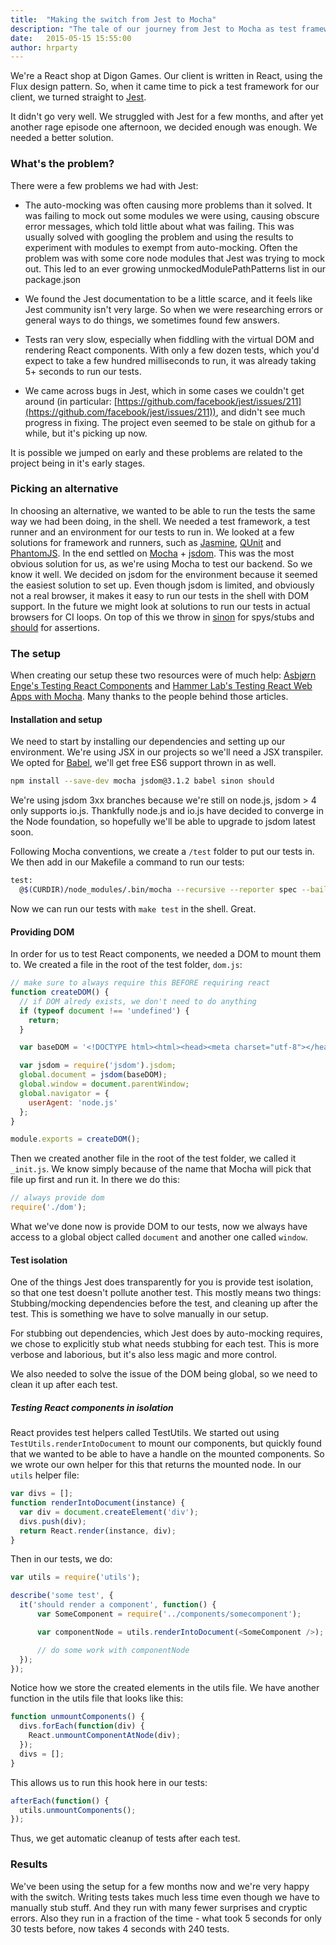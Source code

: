 ```yaml
---
title:  "Making the switch from Jest to Mocha"
description: "The tale of our journey from Jest to Mocha as test framework for a React app"
date:   2015-05-15 15:55:00
author: hrparty
---
```

We're a React shop at Digon Games. Our client is written in React, using the Flux design pattern. So, when it came time to pick a test framework for our client, we turned straight to [Jest](https://facebook.github.io/jest/).

It didn't go very well. We struggled with Jest for a few months, and after yet another rage episode one afternoon, we decided enough was enough. We needed a better solution.

### What's the problem?

There were a few problems we had with Jest:

* The auto-mocking was often causing more problems than it solved. It was failing to mock out some modules we were using, causing obscure error messages, which told little about what was failing. This was usually solved with googling the problem and using the results to experiment with modules to exempt from auto-mocking. Often the problem was with some core node modules that Jest was trying to mock out. This led to an ever growing unmockedModulePathPatterns list in our package.json

* We found the Jest documentation to be a little scarce, and it feels like Jest community isn't very large. So when we were researching errors or general ways to do things, we sometimes found few answers.

* Tests ran very slow, especially when fiddling with the virtual DOM and rendering React components. With only a few dozen tests, which you'd expect to take a few hundred milliseconds to run, it was already taking 5+ seconds to run our tests.

* We came across bugs in Jest, which in some cases we couldn't get around (in particular: [https://github.com/facebook/jest/issues/211](https://github.com/facebook/jest/issues/211)), and didn't see much progress in fixing. The project even seemed to be stale on github for a while, but it's picking up now.

It is possible we jumped on early and these problems are related to the project being in it's early stages.

### Picking an alternative

In choosing an alternative, we wanted to be able to run the tests the same way we had been doing, in the shell. We needed a test framework, a test runner and an environment for our tests to run in. We looked at a few solutions for framework and runners, such as [Jasmine](http://jasmine.github.io/), [QUnit](http://qunitjs.com/) and [PhantomJS](http://phantomjs.org). In the end settled on [Mocha](http://mochajs.org/) + [jsdom](https://github.com/tmpvar/jsdom). This was the most obvious solution for us, as we're using Mocha to test our backend. So we know it well. We decided on jsdom for the environment because it seemed the easiest solution to set up. Even though jsdom is limited, and obviously not a real browser, it makes it easy to run our tests in the shell with DOM support. In the future we might look at solutions to run our tests in actual browsers for CI loops. On top of this we throw in [sinon](http://sinonjs.org/) for spys/stubs and [should](http://shouldjs.github.io) for assertions.

### The setup

When creating our setup these two resources were of much help: [Asbjørn Enge's Testing React Components](http://www.asbjornenge.com/wwc/testing_react_components.html) and [Hammer Lab's Testing React Web Apps with Mocha](http://www.hammerlab.org/2015/02/14/testing-react-web-apps-with-mocha/). Many thanks to the people behind those articles.

#### Installation and setup

We need to start by installing our dependencies and setting up our environment. We're using JSX in our projects so we'll need a JSX transpiler. We opted for [Babel](http://babeljs.io/), we'll get free ES6 support thrown in as well.

```bash
npm install --save-dev mocha jsdom@3.1.2 babel sinon should
```

We're using jsdom 3xx branches because we're still on node.js, jsdom > 4 only supports io.js. Thankfully node.js and io.js have decided to converge in the Node foundation, so hopefully we'll be able to upgrade to jsdom latest soon.

Following Mocha conventions, we create a `/test` folder to put our tests in. We then add in our Makefile a command to run our tests:

```bash
test:
  @$(CURDIR)/node_modules/.bin/mocha --recursive --reporter spec --bail --compilers jsx:babel/register,js:babel/register
```

Now we can run our tests with `make test` in the shell. Great.

#### Providing DOM

In order for us to test React components, we needed a DOM to mount them to. We created a file in the root of the test folder, `dom.js`:

```javascript
// make sure to always require this BEFORE requiring react
function createDOM() {
  // if DOM alredy exists, we don't need to do anything
  if (typeof document !== 'undefined') {
    return;
  }

  var baseDOM = '<!DOCTYPE html><html><head><meta charset="utf-8"></head><body></body></html>';

  var jsdom = require('jsdom').jsdom;
  global.document = jsdom(baseDOM);
  global.window = document.parentWindow;
  global.navigator = {
    userAgent: 'node.js'
  };
}

module.exports = createDOM();
```

Then we created another file in the root of the test folder, we called it `_init.js`. We know simply because of the name that Mocha will pick that file up first and run it. In there we do this:

```javascript
// always provide dom
require('./dom');
```

What we've done now is provide DOM to our tests, now we always have access to a global object called `document` and another one called `window`.

#### Test isolation

One of the things Jest does transparently for you is provide test isolation, so that one test doesn't pollute another test. This mostly means two things: Stubbing/mocking dependencies before the test, and cleaning up after the test. This is something we have to solve manually in our setup.

For stubbing out dependencies, which Jest does by auto-mocking requires, we chose to explicitly stub what needs stubbing for each test. This is more verbose and laborious, but it's also less magic and more control.

We also needed to solve the issue of the DOM being global, so we need to clean it up after each test.

##### Testing React components in isolation

React provides test helpers called TestUtils. We started out using `TestUtils.renderIntoDocument` to mount our components, but quickly found that we wanted to be able to have a handle on the mounted components. So we wrote our own helper for this that returns the mounted node. In our `utils` helper file:

```javascript
var divs = [];
function renderIntoDocument(instance) {
  var div = document.createElement('div');
  divs.push(div);
  return React.render(instance, div);
}
```

Then in our tests, we do:

```javascript
var utils = require('utils');

describe('some test', {
  it('should render a component', function() {
      var SomeComponent = require('../components/somecomponent');

      var componentNode = utils.renderIntoDocument(<SomeComponent />);

      // do some work with componentNode
  });
});
```

Notice how we store the created elements in the utils file. We have another function in the utils file that looks like this:

```javascript
function unmountComponents() {
  divs.forEach(function(div) {
    React.unmountComponentAtNode(div);
  });
  divs = [];
}
```

This allows us to run this hook here in our tests:

```javascript
afterEach(function() {
  utils.unmountComponents();
});
```

Thus, we get automatic cleanup of tests after each test.

### Results

We've been using the setup for a few months now and we're very happy with the switch. Writing tests takes much less time even though we have to manually stub stuff. And  they run with many fewer surprises and cryptic errors. Also they run in a fraction of the time - what took 5 seconds for only 30 tests before, now takes 4 seconds with 240 tests.
